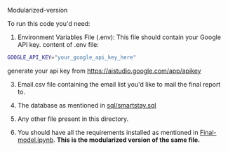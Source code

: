 Modularized-version

To run this code you'd need:

1. Environment Variables File (.env):
This file should contain your Google API key.
content of .env file:
```sh
GOOGLE_API_KEY="your_google_api_key_here"
```
generate your api key from https://aistudio.google.com/app/apikey

3. Email.csv file containing the email list you'd like to mail the final report to.

4. The database as mentioned in [sql/smartstay.sql](https://github.com/im-ukr/SmartStay/blob/test/sql/smartstay.sql)

5. Any other file present in this directory.

6. You should have all the requirements installed as mentioned in [Final-model.ipynb](https://github.com/im-ukr/SmartStay/blob/test/notebooks/Dynamic%20Pricing%20Model/Final-model.ipynb). **This is the modularized version of the same file.**
